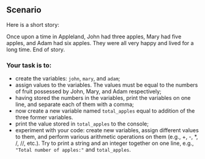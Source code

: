 ## Scenario
Here is a short story:

Once upon a time in Appleland, John had three apples, Mary had five apples, and Adam had six apples. They were all very happy and lived for a long time. End of story.

### **Your task is to:**

* create the variables: `john`, `mary`, and `adam`;
* assign values to the variables. The values must be equal to the numbers of fruit possessed by John, Mary, and Adam respectively;
* having stored the numbers in the variables, print the variables on one line, and separate each of them with a comma;
* now create a new variable named `total_apples` equal to addition of the three former variables.
* print the value stored in `total_apples` to the console;
* experiment with your code: create new variables, assign different values to them, and perform various arithmetic operations on them (e.g., +, -, *, /, //, etc.). Try to print a string and an integer together on one line, e.g., `"Total number of apples:"` and `total_apples`.

